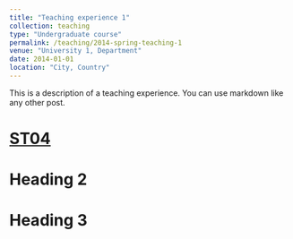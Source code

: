 ```yaml
---
title: "Teaching experience 1"
collection: teaching
type: "Undergraduate course"
permalink: /teaching/2014-spring-teaching-1
venue: "University 1, Department"
date: 2014-01-01
location: "City, Country"
---
```


This is a description of a teaching experience. You can use markdown like any other post.

[ST04](https://shuailiu1990.github.io/files/第04讲万有引力定律及其应用)
======

Heading 2
======

Heading 3
======
